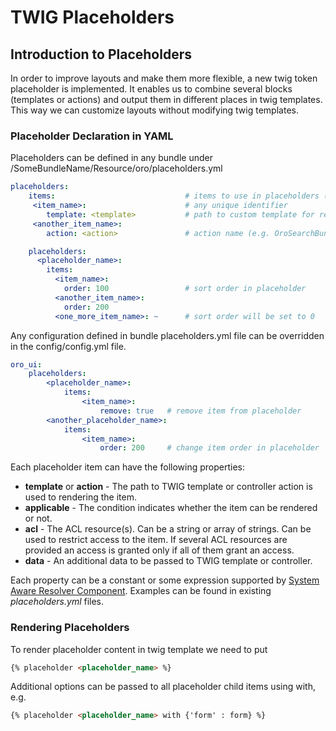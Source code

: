 <a id="bundle-docs-platform-ui-bundle-twig-placeholders"></a>

# TWIG Placeholders

## Introduction to Placeholders

In order to improve layouts and make them more flexible, a new twig token placeholder is implemented. It enables us to combine several blocks (templates or actions) and output them in different places in twig templates. This way we can customize layouts without modifying twig templates.

### Placeholder Declaration in YAML

Placeholders can be defined in any bundle under /SomeBundleName/Resource/oro/placeholders.yml

```yaml
placeholders:
    items:                             # items to use in placeholders (templates or actions)
     <item_name>:                      # any unique identifier
        template: <template>           # path to custom template for renderer
     <another_item_name>:
        action: <action>               # action name (e.g. OroSearchBundle:Search:searchBar)

    placeholders:
      <placeholder_name>:
        items:
          <item_name>:
            order: 100                 # sort order in placeholder
          <another_item_name>:
            order: 200
          <one_more_item_name>: ~      # sort order will be set to 0
```

Any configuration defined in bundle placeholders.yml file can be overridden in the config/config.yml file.

```yaml
oro_ui:
    placeholders:
        <placeholder_name>:
            items:
                <item_name>:
                    remove: true   # remove item from placeholder
        <another_placeholder_name>:
            items:
                <item_name>:
                    order: 200     # change item order in placeholder
```

Each placeholder item can have the following properties:

- **template** or **action** - The path to TWIG template or controller action is used to rendering the item.
- **applicable** - The condition indicates whether the item can be rendered or not.
- **acl** - The ACL resource(s). Can be a string or array of strings. Can be used to restrict access to the item. If several ACL resources are provided an access is granted only if all of them grant an access.
- **data** - An additional data to be passed to TWIG template or controller.

Each property can be a constant or some expression supported by [System Aware Resolver Component](../../components/system-aware-resolver.md#dev-components-system-aware-resolver). Examples can be found in existing *placeholders.yml* files.

### Rendering Placeholders

To render placeholder content in twig template we need to put

```html
{% placeholder <placeholder_name> %}
```

Additional options can be passed to all placeholder child items using with, e.g.

```html
{% placeholder <placeholder_name> with {'form' : form} %}
```

<!-- Frontend -->
